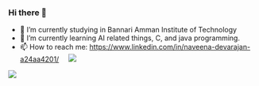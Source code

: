 ### Hi there 👋

- 🔭 I’m currently studying in Bannari Amman Institute of Technology
- 🌱 I’m currently learning AI related things, C, and java programming.
- 📫 How to reach me: https://www.linkedin.com/in/naveena-devarajan-a24aa4201/
<img src="https://github-readme-stats.vercel.app/api?username=Naveenadevarajan&&show_icons=true&title_color=ffffff&icon_color=bb2acf&text_color=daf7dc&bg_color=151515" style="margin-left:15px;"></img>
<img src="https://github-readme-streak-stats.herokuapp.com/?user=Naveenadevarajan&theme=dark"/>
